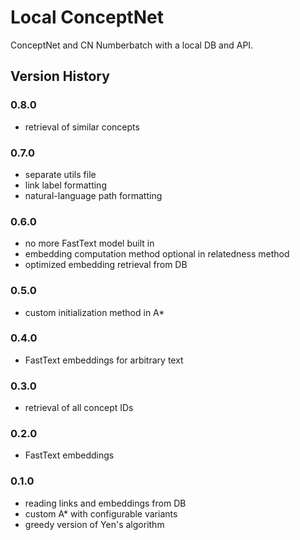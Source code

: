 # Local ConceptNet

ConceptNet and CN Numberbatch with a local DB and API.

## Version History

### 0.8.0
- retrieval of similar concepts

### 0.7.0
- separate utils file
- link label formatting
- natural-language path formatting

### 0.6.0
- no more FastText model built in
- embedding computation method optional in relatedness method
- optimized embedding retrieval from DB

### 0.5.0
- custom initialization method in A*

### 0.4.0
- FastText embeddings for arbitrary text

### 0.3.0
- retrieval of all concept IDs

### 0.2.0
- FastText embeddings

### 0.1.0
- reading links and embeddings from DB
- custom A* with configurable variants
- greedy version of Yen's algorithm
